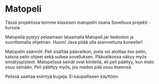 # Matopeli

Tässä projektissa teimme klassisen matopelin osana Soveltuva projekti -kurssia.

Matopeliä pystyy pelaamaan lataamalla Matopeli.jar tiedoston ja suorittamalla ohjelman. Huom! Java pitää olla asennettuna koneelle!!

Matopelin säännöt:
Peli sisältää päävalikon, josta voi aloittaa itse pelin, katsoa pelin ohjeet sekä sulkea sovelluksen. Päävalikossa näkyy myös ennätyspisteet. Matopelissä seinät ovat kiinteitä, eli peli päättyy, kun mato osuu seinään. 
Peli päättyy myös, jos madon pää osuu itseensä.

Pelissä saattaa esiintyä bugeja. Ei kaupalliseen käyttöön.